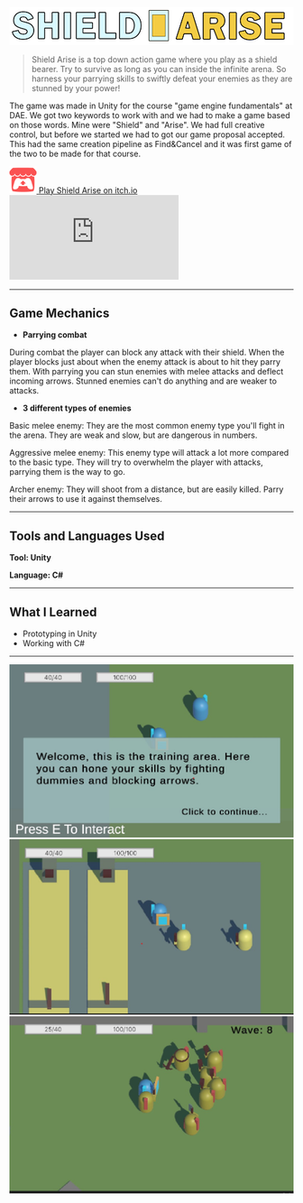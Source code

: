 ![ShieldArise Title](../assets/images/shieldArise/ShieldAriseBanner.png)

> Shield Arise is a top down action game where you play as a shield bearer. Try to survive as long as you can inside the infinite arena.
> So harness your parrying skills to swiftly defeat your enemies as they are stunned by your power!

The game was made in Unity for the course "game engine fundamentals" at DAE.
We got two keywords to work with and we had to make a game based on those words. Mine were "Shield" and "Arise".
We had full creative control, but before we started we had to got our game proposal accepted.
This had the same creation pipeline as Find&Cancel and it was first game of the two to be made for that course.

<!-- Itch.io link --> 
<a href="https://kennobobo.itch.io/shield-arise" target="_blank" rel="noopener noreferrer" class="icon-link">
    <img src="../assets/images/icons/ItchioLogo.png" alt="itch.io icon" >
    <span>Play Shield Arise on itch.io</span>
</a>

<!-- Embedded Video -->
<div class="video-wrapper">
  <iframe
  src="https://www.youtube-nocookie.com/embed/JLpVE-4qzOk"
  title="Shield Arise Gameplay Video" frameborder="0" allow="accelerometer;
  autoplay;
  clipboard-write;
  encrypted-media;
  gyroscope;
  picture-in-picture"
  allowfullscreen></iframe>
</div>

---

## Game Mechanics

- **Parrying combat**

During combat the player can block any attack with their shield. When the player blocks just about when the enemy attack is about to hit they parry them. 
With parrying you can stun enemies with melee attacks and deflect incoming arrows. Stunned enemies can't do anything and are weaker to attacks.


- **3 different types of enemies**

Basic melee enemy: They are the most common enemy type you'll fight in the arena. They are weak and slow, but are dangerous in numbers.

Aggressive melee enemy: This enemy type will attack a lot more compared to the basic type. They will try to overwhelm the player with attacks, parrying them is the way to go.

Archer enemy: They will shoot from a distance, but are easily killed. Parry their arrows to use it against themselves.

---

## Tools and Languages Used

**Tool: Unity**

**Language: C#**

---
## What I Learned

- Prototyping in Unity
- Working with C#

---

![ShieldArise Tutorial](../assets/images/shieldArise/ShieldArise_Tutorial.jpg)
![ShieldArise Training](../assets/images/shieldArise/ShieldArise_Training.jpg)
![ShieldArise Combat](../assets/images/shieldArise/ShieldArise_Combat.jpg)